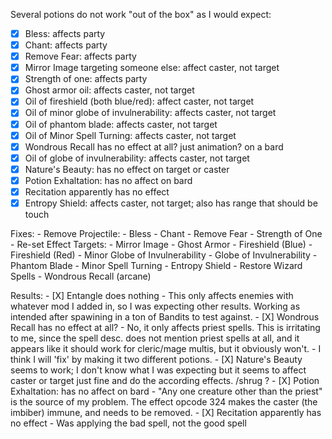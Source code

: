Several potions do not work "out of the box" as I would expect:

- [X] Bless: affects party
- [X] Chant: affects party
- [X] Remove Fear: affects party
- [X] Mirror Image targeting someone else: affect caster, not target
- [X] Strength of one: affects party
- [X] Ghost armor oil: affects caster, not target
- [X] Oil of fireshield (both blue/red): affect caster, not target
- [X] Oil of minor globe of invulnerability: affects caster, not target
- [X] Oil of phantom blade: affects caster, not target
- [X] Oil of Minor Spell Turning: affects caster, not target
- [X] Wondrous Recall has no effect at all? just animation? on a bard
- [X] Oil of globe of invulnerability: affects caster, not target
- [X] Nature's Beauty: has no effect on target or caster
- [X] Potion Exhaltation: has no affect on bard
- [X] Recitation apparently has no effect
- [X] Entropy Shield: affects caster, not target; also has range that should be touch

Fixes:
    - Remove Projectile:
        - Bless
        - Chant
        - Remove Fear
        - Strength of One
    - Re-set Effect Targets:
        - Mirror Image
        - Ghost Armor
        - Fireshield (Blue)
        - Fireshield (Red)
        - Minor Globe of Invulnerability
        - Globe of Invulnerability
        - Phantom Blade
        - Minor Spell Turning
        - Entropy Shield
    - Restore Wizard Spells
        - Wondrous Recall (arcane)

Results:
    - [X] Entangle does nothing
        - This only affects enemies with whatever mod I added in, so I was expecting other results. Working as intended after spawining in a ton of Bandits to test against.
    - [X] Wondrous Recall has no effect at all?
        - No, it only affects priest spells. This is irritating to me, since the spell desc. does not mention priest spells at all, and it appears like it should work for cleric/mage multis, but it obviously won't.
        - I think I will 'fix' by making it two different potions.
    - [X] Nature's Beauty seems to work; I don't know what I was expecting but it seems to affect caster or target just
        fine and do the according effects. /shrug ?
    - [X] Potion Exhaltation: has no affect on bard
        - "Any one creature other than the priest" is the source of my problem. The effect opcode 324 makes the caster (the imbiber) immune, and needs to be removed.
    - [X] Recitation apparently has no effect
        - Was applying the bad spell, not the good spell
